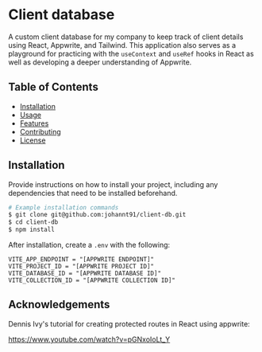 # Client database

A custom client database for my company to keep track of client details using React, Appwrite, and Tailwind. This application also serves as a playground for practicing with the `useContext` and `useRef` hooks in React as well as developing a deeper understanding of Appwrite.

## Table of Contents

- [Installation](#installation)
- [Usage](#usage)
- [Features](#features)
- [Contributing](#contributing)
- [License](#license)

## Installation

Provide instructions on how to install your project, including any dependencies that need to be installed beforehand.

```bash
# Example installation commands
$ git clone git@github.com:johannt91/client-db.git
$ cd client-db
$ npm install
```

After installation, create a `.env` with the following:

```
VITE_APP_ENDPOINT = "[APPWRITE ENDPOINT]"
VITE_PROJECT_ID = "[APPWRITE PROJECT ID]"
VITE_DATABASE_ID = "[APPWRITE DATABASE ID]"
VITE_COLLECTION_ID = "[APPWRITE COLLECTION ID]"
```

## Acknowledgements

Dennis Ivy's tutorial for creating protected routes in React using appwrite:

https://www.youtube.com/watch?v=pGNxoIoLt_Y
